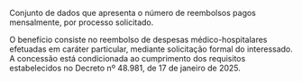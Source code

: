 Conjunto de dados que apresenta o número de reembolsos pagos mensalmente, por processo solicitado.

O benefício consiste no reembolso de despesas médico-hospitalares efetuadas em caráter particular, mediante solicitação formal do interessado. A concessão está condicionada ao cumprimento dos requisitos estabelecidos no Decreto nº 48.981, de 17 de janeiro de 2025.
